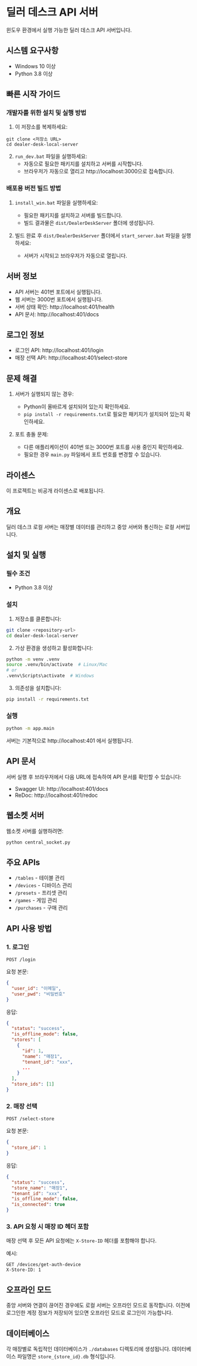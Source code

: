 # 딜러 데스크 API 서버

윈도우 환경에서 실행 가능한 딜러 데스크 API 서버입니다.

## 시스템 요구사항

- Windows 10 이상
- Python 3.8 이상

## 빠른 시작 가이드

### 개발자를 위한 설치 및 실행 방법

1. 이 저장소를 복제하세요:
```
git clone <저장소 URL>
cd dealer-desk-local-server
```

2. `run_dev.bat` 파일을 실행하세요:
   - 자동으로 필요한 패키지를 설치하고 서버를 시작합니다.
   - 브라우저가 자동으로 열리고 http://localhost:3000으로 접속합니다.

### 배포용 버전 빌드 방법

1. `install_win.bat` 파일을 실행하세요:
   - 필요한 패키지를 설치하고 서버를 빌드합니다.
   - 빌드 결과물은 `dist/DealerDeskServer` 폴더에 생성됩니다.

2. 빌드 완료 후 `dist/DealerDeskServer` 폴더에서 `start_server.bat` 파일을 실행하세요:
   - 서버가 시작되고 브라우저가 자동으로 열립니다.

## 서버 정보

- API 서버는 401번 포트에서 실행됩니다.
- 웹 서버는 3000번 포트에서 실행됩니다.
- 서버 상태 확인: http://localhost:401/health
- API 문서: http://localhost:401/docs

## 로그인 정보

- 로그인 API: http://localhost:401/login
- 매장 선택 API: http://localhost:401/select-store

## 문제 해결

1. 서버가 실행되지 않는 경우:
   - Python이 올바르게 설치되어 있는지 확인하세요.
   - `pip install -r requirements.txt`로 필요한 패키지가 설치되어 있는지 확인하세요.

2. 포트 충돌 문제:
   - 다른 애플리케이션이 401번 또는 3000번 포트를 사용 중인지 확인하세요.
   - 필요한 경우 `main.py` 파일에서 포트 번호를 변경할 수 있습니다.

## 라이센스

이 프로젝트는 비공개 라이센스로 배포됩니다.

## 개요
딜러 데스크 로컬 서버는 매장별 데이터를 관리하고 중앙 서버와 통신하는 로컬 서버입니다.

## 설치 및 실행

### 필수 조건

- Python 3.8 이상

### 설치

1. 저장소를 클론합니다:
```bash
git clone <repository-url>
cd dealer-desk-local-server
```

2. 가상 환경을 생성하고 활성화합니다:
```bash
python -m venv .venv
source .venv/bin/activate  # Linux/Mac
# or
.venv\Scripts\activate  # Windows
```

3. 의존성을 설치합니다:
```bash
pip install -r requirements.txt
```

### 실행

```bash
python -m app.main
```

서버는 기본적으로 http://localhost:401 에서 실행됩니다.

## API 문서

서버 실행 후 브라우저에서 다음 URL에 접속하여 API 문서를 확인할 수 있습니다:
- Swagger UI: http://localhost:401/docs
- ReDoc: http://localhost:401/redoc

## 웹소켓 서버

웹소켓 서버를 실행하려면:

```bash
python central_socket.py
```

## 주요 APIs

- `/tables` - 테이블 관리
- `/devices` - 디바이스 관리 
- `/presets` - 프리셋 관리
- `/games` - 게임 관리
- `/purchases` - 구매 관리 

## API 사용 방법

### 1. 로그인
```
POST /login
```
요청 본문:
```json
{
  "user_id": "이메일",
  "user_pwd": "비밀번호"
}
```
응답:
```json
{
  "status": "success",
  "is_offline_mode": false,
  "stores": [
    {
      "id": 1,
      "name": "매장1",
      "tenant_id": "xxx",
      ...
    }
  ],
  "store_ids": [1]
}
```

### 2. 매장 선택
```
POST /select-store
```
요청 본문:
```json
{
  "store_id": 1
}
```
응답:
```json
{
  "status": "success",
  "store_name": "매장1",
  "tenant_id": "xxx",
  "is_offline_mode": false,
  "is_connected": true
}
```

### 3. API 요청 시 매장 ID 헤더 포함
매장 선택 후 모든 API 요청에는 `X-Store-ID` 헤더를 포함해야 합니다.

예시:
```
GET /devices/get-auth-device
X-Store-ID: 1
```

## 오프라인 모드
중앙 서버와 연결이 끊어진 경우에도 로컬 서버는 오프라인 모드로 동작합니다. 이전에 로그인한 계정 정보가 저장되어 있으면 오프라인 모드로 로그인이 가능합니다.

## 데이터베이스
각 매장별로 독립적인 데이터베이스가 `./databases` 디렉토리에 생성됩니다. 데이터베이스 파일명은 `store_{store_id}.db` 형식입니다. 